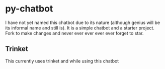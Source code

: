 # py-chatbot
I have not yet named this chatbot due to its nature (although genius will be its informal name and still is). It is a simple chatbot and a starter project. Fork to make changes and never ever ever ever ever forget to star. 

## Trinket
This currently uses trinket and while using this chatbot

